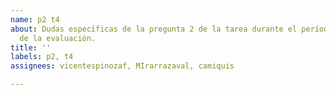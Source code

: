 ```yaml
---
name: p2 t4
about: Dudas específicas de la pregunta 2 de la tarea durante el período de resolución
  de la evaluación.
title: ''
labels: p2, t4
assignees: vicentespinozaf, MIrarrazaval, camiquis

---
```



